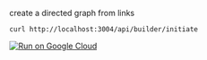 create a directed graph from links

```
curl http://localhost:3004/api/builder/initiate
```

[![Run on Google Cloud](https://deploy.cloud.run/button.svg)](https://deploy.cloud.run)
